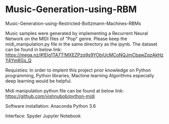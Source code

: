 # Music-Generation-using-RBM


Music-Generation-using-Restricted-Boltzmann-Machines-RBMs

Music samples were generated by implementing a Recurrent Neural Network on the MIDI files of "Pop" genre. Please keep the midi_manipulation.py file in the same directory as the ipynb. The dataset can be found in below link: https://mega.nz/#!Elg1TA7T!MXEZPzq9s9YObiUcMCoNQJmCbawZqzAkHzY4Ym6Gs_Q

Requisties: In order to implent this project prior knowledge on Python programming, Python libraries, Machine learning Algorithms especially deep learning would be helpful.

Midi manipulation python file can be found at below link: https://github.com/vishnubob/python-midi

Software installation: Anaconda Python 3.6

Interface: Spyder Jupyter Notebook
